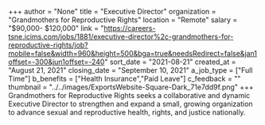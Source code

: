+++
author = "None"
title = "Executive Director"
organization = "Grandmothers for Reproductive Rights"
location = "Remote"
salary = "$90,000- $120,000"
link = "https://careers-tsne.icims.com/jobs/1881/executive-director%2c-grandmothers-for-reproductive-rights/job?mobile=false&width=960&height=500&bga=true&needsRedirect=false&jan1offset=-300&jun1offset=-240"
sort_date = "2021-08-21"
created_at = "August 21, 2021"
closing_date = "September 10, 2021"
a_job_type = ["Full Time"]
b_benefits = ["Health Insurance","Paid Leave"]
c_feedback = ""
thumbnail = "../../images/ExportsWebsite-Square-Dark_71e7dd9f.png"
+++
Grandmothers for Reproductive Rights seeks a collaborative and dynamic
Executive Director to strengthen and expand a small, growing organization
to advance sexual and reproductive health, rights, and justice nationally.